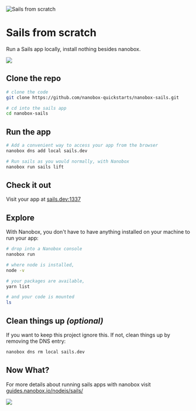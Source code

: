 ![Sails from scratch](https://guides.nanobox.io/assets/quickstart-icons/sails.png)

# Sails from scratch

Run a Sails app locally, install nothing besides nanobox.

<a href="https://nanobox.io/download"><img src="https://guides.nanobox.io/assets/quickstart-icons/download.png" /></a>


## Clone the repo

```bash
# clone the code
git clone https://github.com/nanobox-quickstarts/nanobox-sails.git

# cd into the sails app
cd nanobox-sails
```

## Run the app

```bash
# Add a convenient way to access your app from the browser
nanobox dns add local sails.dev

# Run sails as you would normally, with Nanobox
nanobox run sails lift
```

## Check it out

Visit your app at <a href="http://sails.dev:1337" target="\_blank">sails.dev:1337</a>

## Explore

With Nanobox, you don't have to have anything installed on your machine to run your app:

```bash
# drop into a Nanobox console
nanobox run

# where node is installed,
node -v

# your packages are available,
yarn list

# and your code is mounted
ls
```

## Clean things up _(optional)_

If you want to keep this project ignore this. If not, clean things up by removing the DNS entry:

```bash
nanobox dns rm local sails.dev
```


## Now What?
For more details about running sails apps with nanobox visit [guides.nanobox.io/nodejs/sails/](https://guides.nanobox.io/nodejs/sails/)

<a href="https://nanobox.io"><img src="https://guides.nanobox.io/assets/quickstart-icons/footer.png" /></a>
